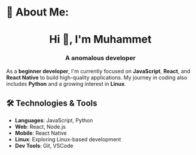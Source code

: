 # 💫 About Me:
<h1 align="center">Hi 👋, I'm Muhammet</h1>
<h3 align="center">A anomalous  developer</h3>

As a **beginner developer**, I'm currently focused on **JavaScript**, **React**, and **React Native** to build high-quality applications. My journey in coding also includes **Python** and a growing interest in **Linux**. 


## 🛠️ Technologies & Tools 
- **Languages**: JavaScript, Python
- **Web**: React, Node.js
- **Mobile**: React Native
- **Linux**: Exploring Linux-based development
- **Dev Tools**: Git, VSCode

 

